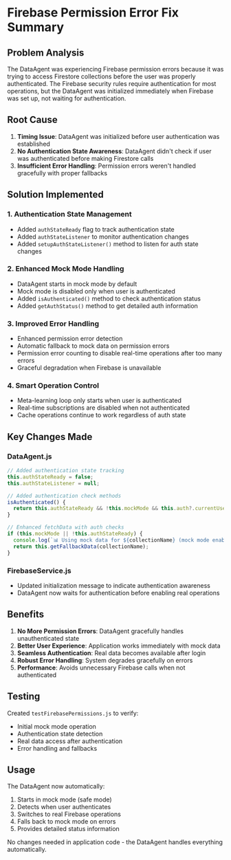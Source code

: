 # Firebase Permission Error Fix Summary

## Problem Analysis

The DataAgent was experiencing Firebase permission errors because it was trying to access Firestore collections before the user was properly authenticated. The Firebase security rules require authentication for most operations, but the DataAgent was initialized immediately when Firebase was set up, not waiting for authentication.

## Root Cause

1. **Timing Issue**: DataAgent was initialized before user authentication was established
2. **No Authentication State Awareness**: DataAgent didn't check if user was authenticated before making Firestore calls
3. **Insufficient Error Handling**: Permission errors weren't handled gracefully with proper fallbacks

## Solution Implemented

### 1. Authentication State Management

- Added `authStateReady` flag to track authentication state
- Added `authStateListener` to monitor authentication changes
- Added `setupAuthStateListener()` method to listen for auth state changes

### 2. Enhanced Mock Mode Handling

- DataAgent starts in mock mode by default
- Mock mode is disabled only when user is authenticated
- Added `isAuthenticated()` method to check authentication status
- Added `getAuthStatus()` method to get detailed auth information

### 3. Improved Error Handling

- Enhanced permission error detection
- Automatic fallback to mock data on permission errors
- Permission error counting to disable real-time operations after too many errors
- Graceful degradation when Firebase is unavailable

### 4. Smart Operation Control

- Meta-learning loop only starts when user is authenticated
- Real-time subscriptions are disabled when not authenticated
- Cache operations continue to work regardless of auth state

## Key Changes Made

### DataAgent.js

```javascript
// Added authentication state tracking
this.authStateReady = false;
this.authStateListener = null;

// Added authentication check methods
isAuthenticated() {
  return this.authStateReady && !this.mockMode && this.auth?.currentUser;
}

// Enhanced fetchData with auth checks
if (this.mockMode || !this.authStateReady) {
  console.log(`📊 Using mock data for ${collectionName} (mock mode enabled - auth state: ${this.authStateReady})`);
  return this.getFallbackData(collectionName);
}
```

### FirebaseService.js

- Updated initialization message to indicate authentication awareness
- DataAgent now waits for authentication before enabling real operations

## Benefits

1. **No More Permission Errors**: DataAgent gracefully handles unauthenticated state
2. **Better User Experience**: Application works immediately with mock data
3. **Seamless Authentication**: Real data becomes available after login
4. **Robust Error Handling**: System degrades gracefully on errors
5. **Performance**: Avoids unnecessary Firebase calls when not authenticated

## Testing

Created `testFirebasePermissions.js` to verify:

- Initial mock mode operation
- Authentication state detection
- Real data access after authentication
- Error handling and fallbacks

## Usage

The DataAgent now automatically:

1. Starts in mock mode (safe mode)
2. Detects when user authenticates
3. Switches to real Firebase operations
4. Falls back to mock mode on errors
5. Provides detailed status information

No changes needed in application code - the DataAgent handles everything automatically.
